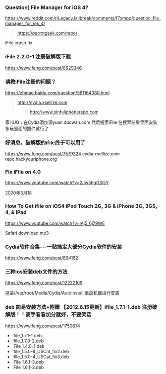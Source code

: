 ### Question] File Manager for iOS 4?
https://www.reddit.com/r/LegacyJailbreak/comments/f7xmpq/question_file_manager_for_ios_4/
>https://parrotgeek.com/repo/

iFile crash fix

### iFile 2.2.0-1 注册破解版下载
https://www.feng.com/post/8629346

### 请教iFile注册的问题？
https://zhidao.baidu.com/question/581164380.html
>http://cydia.xsellize.com
>>http://www.sinfuliphonerepo.com

家HUG：在Cydia添加源yuan.duowan.com 然后搜索iFile 在搜索结果里面安装多玩里面的插件就行了

### 好消息，破解版的ifile终于可以用了
https://www.feng.com/post/7579324
~~cydia.xsellize.com~~
repo.hackyouriphone.org

### Fix iFile on 4.0
https://www.youtube.com/watch?v=2Jw5hgGSi5Y

2020年3月18

### How To Get ifile on iOS4 iPod Touch 2G, 3G & iPhone 3G, 3GS, 4, & iPad
https://www.youtube.com/watch?v=lAj5_6j79WE

Safari download mp3

### Cydia软件合集---一贴搞定大部分Cydia软件的安装
https://www.feng.com/post/804162

### 三种ios安装deb文件的方法
https://www.feng.com/post/12222109

拖进//var/root/Media/Cydia/AutoInstall,重启机器进行安装

### deb 简易安装方法+附赠 【2012.6.15更新】ifile_1.7.1-1.deb  注册破解版！！高手看看加分就好，不要笑话
https://www.feng.com/post/1750674

- ifile_1.7.1-1.deb
- ifile_1.7.0-2.deb
- iFile 1.4.0-1.deb
- ifile_1.5.0-4_USCat_fix2.deb
- ifile_1.5.0-4_USCat_fix3.deb
- iFile 1.6.1-3.deb
- iFile 1.6.1-3.deb
